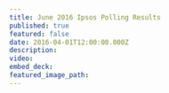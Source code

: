 ```yaml
---
title: June 2016 Ipsos Polling Results
published: true
featured: false
date: 2016-04-01T12:00:00.000Z
description:
video:
embed_deck:
featured_image_path:
---
```

